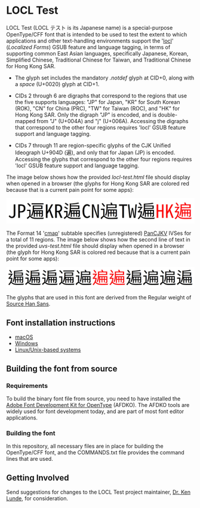 # LOCL Test

LOCL Test (LOCL &#x30C6;&#x30B9;&#x30C8; is its Japanese name) is a special-purpose OpenType/CFF font that is intended to be used to test the extent to which applications and other text-handling environments support the '[locl](https://www.microsoft.com/typography/otspec/features_ko.htm#locl)' (*Localized Forms*) GSUB feature and language tagging, in terms of supporting common East Asian languages, specifically Japanese, Korean, Simplified Chinese, Traditional Chinese for Taiwan, and Traditional Chinese for Hong Kong SAR.

* The glyph set includes the mandatory *.notdef* glyph at CID+0, along with a *space* (U+0020) glyph at CID+1.

* CIDs 2 through 6 are digraphs that correspond to the regions that use the five supports languages: "JP" for Japan, "KR" for South Korean (ROK), "CN" for China (PRC), "TW" for Taiwan (ROC), and "HK" for Hong Kong SAR. Only the digraph "JP" is encoded, and is double-mapped from "J" (U+004A) and "j" (U+006A). Accessing the digraphs that correspond to the other four regions requires 'locl' GSUB feature support and language tagging.

* CIDs 7 through 11 are region-specific glyphs of the CJK Unified Ideograph U+904D (&#x904D;), and only that for Japan (JP) is encoded. Accessing the glyphs that correspond to the other four regions requires 'locl' GSUB feature support and language tagging.

The image below shows how the provided *locl-test.html* file should display when opened in a browser (the glyphs for Hong Kong SAR are colored red because that is a current pain point for some apps):

![alt text](https://raw.githubusercontent.com/adobe-fonts/locl-test/master/resources/locl-example.jpg "img-View")

The Format 14 '[cmap](https://www.microsoft.com/typography/otspec/cmap.htm)' subtable specifies (unregistered) [PanCJKV](https://github.com/adobe-type-tools/pancjkv-ivd-collection/) IVSes for a total of 11 regions. The image below shows how the second line of text in the provided *uvs-test.html* file should display when opened in a browser (the glyph for Hong Kong SAR is colored red because that is a current pain point for some apps):

![alt text](https://raw.githubusercontent.com/adobe-fonts/locl-test/master/resources/uvs-example.jpg "img-View")

The glyphs that are used in this font are derived from the Regular weight of [Source Han Sans](https://github.com/adobe-fonts/source-han-sans/).

## Font installation instructions

* [macOS](https://support.apple.com/en-us/HT201749)
* [Windows](https://www.microsoft.com/en-us/Typography/TrueTypeInstall.aspx)
* [Linux/Unix-based systems](https://github.com/adobe-fonts/source-code-pro/issues/17#issuecomment-8967116)

## Building the font from source

### Requirements

To build the binary font file from source, you need to have installed the [Adobe Font Development Kit for OpenType](https://github.com/adobe-type-tools/afdko/) (AFDKO). The AFDKO tools are widely used for font development today, and are part of most font editor applications.

### Building the font

In this repository, all necessary files are in place for building the OpenType/CFF font, and the COMMANDS.txt file provides the command lines that are used.

## Getting Involved

Send suggestions for changes to the LOCL Test project maintainer, [Dr. Ken Lunde](mailto:lunde@adobe.com?subject=[GitHub]%20LOCL%20Test), for consideration.
